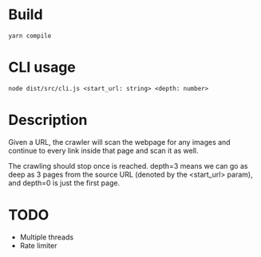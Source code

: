 # Build

`yarn compile`

# CLI usage

`node dist/src/cli.js <start_url: string> <depth: number>`

# Description

Given a URL, the crawler will scan the webpage for any images and continue to every link inside that page and scan it as well.

The crawling should stop once <depth> is reached. depth=3 means we can go as deep as 3 pages from the source URL (denoted by the <start_url> param), and depth=0 is just the first page.

# TODO

- Multiple threads
- Rate limiter